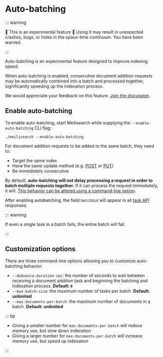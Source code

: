 # Auto-batching

::: warning

🚨 This is an experimental feature 🚨
Using it may result in unexpected crashes, bugs, or holes in the space-time continuum.
You have been warned.

:::

Auto-batching is an experimental feature designed to improve indexing speed.

When auto-batching is enabled, consecutive document addition requests may be automatically combined into a batch and processed together, significantly speeding up the indexation process.

We would appreciate your feedback on this feature. [Join the discussion](https://github.com/meilisearch/meilisearch/discussions/2070).

## Enable auto-batching

To enable auto-batching, start Meilisearch while supplying the `--enable-auto-batching` CLI flag:

```
./meilisearch --enable-auto-batching
```

For document addition requests to be added to the same batch, they need to:

- Target the same index
- Have the same update method (e.g. [POST](/reference/api/documents.md#add-or-replace-documents) or [PUT](/reference/api/documents.md#add-or-update-documents))
- Be immediately consecutive

By default, **auto-batching will not delay processing a request in order to batch multiple requests together.** If it can process the request immediately, it will. [This behavior can be altered using a command-line option](#customization-options).

After enabling autobatching, the field `batchUid` will appear in all [task API](/reference/api/tasks.md) responses.

::: warning

If even a single task in a batch fails, the entire batch will fail.

:::

## Customization options

There are three command-line options allowing you to customize auto-batching behavior:

- `--debounce-duration-sec`: the number of seconds to wait between receiving a document addition task and beginning the batching and indexation process. **Default: `0`**
- `--max-batch-size`: the maximum number of tasks per batch. **Default: unlimited**
- `--max-documents-per-batch`: the maximum number of documents in a batch. **Default: unlimited**

::: tip

- Giving a smaller number for `max-documents-per-batch` will reduce memory use, but slow down indexation
- Giving a larger number for `max-documents-per-batch` will increase memory use, but speed up indexation

:::
